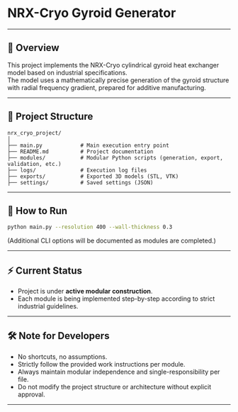
# NRX-Cryo Gyroid Generator

---

## 📖 Overview

This project implements the NRX-Cryo cylindrical gyroid heat exchanger model based on industrial specifications.  
The model uses a mathematically precise generation of the gyroid structure with radial frequency gradient, prepared for additive manufacturing.

---

## 📂 Project Structure

```
nrx_cryo_project/
│
├── main.py            # Main execution entry point
├── README.md          # Project documentation
├── modules/           # Modular Python scripts (generation, export, validation, etc.)
├── logs/              # Execution log files
├── exports/           # Exported 3D models (STL, VTK)
├── settings/          # Saved settings (JSON)
```

---

## 🚀 How to Run

```bash
python main.py --resolution 400 --wall-thickness 0.3
```

(Additional CLI options will be documented as modules are completed.)

---

## ⚡ Current Status

- Project is under **active modular construction**.
- Each module is being implemented step-by-step according to strict industrial guidelines.

---

## 🛠️ Note for Developers

- No shortcuts, no assumptions.
- Strictly follow the provided work instructions per module.
- Always maintain modular independence and single-responsibility per file.
- Do not modify the project structure or architecture without explicit approval.

---
